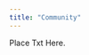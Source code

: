 ```yaml
---
title: "Community"
---
```


<section class="section">
  <div class="container">
    <div class="row align-items-center">
      <div class="col-md-8 order-2 order-md-1">
        <p>Place Txt Here.
        </p>
      </div>
    </div>
  </div>
</section>




